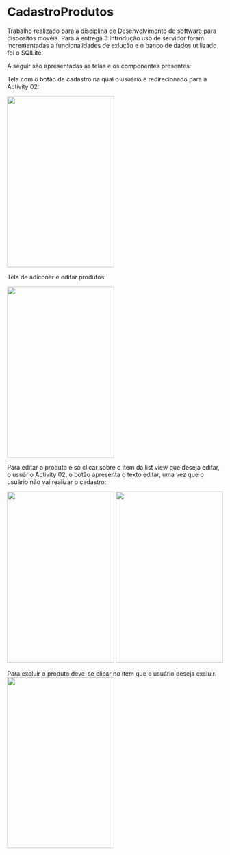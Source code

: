 # CadastroProdutos
Trabalho realizado para a disciplina de Desenvolvimento de software para dispositos movéis. 
Para a entrega 3 Introdução uso de servidor foram incrementadas a funcionalidades de exlução e o banco de dados utilizado foi o SQlLite.



A seguir são apresentadas as telas e os componentes presentes:

Tela com o botão de cadastro na qual o usuário é redirecionado para a Activity	02:

<img src="https://user-images.githubusercontent.com/28407757/143724720-810fb38c-ef23-427e-b154-558e8e6cada6.png" width="250" height="400">

Tela de adiconar e editar produtos:

<img src="https://user-images.githubusercontent.com/28407757/143724715-81bd562c-3e0a-4da8-96b5-5bacdfe30796.PNG" width="250" height="400">

Para editar o produto é só clicar sobre o item da list view que deseja editar, o usuário 	Activity	02, o botão apresenta o texto editar, uma vez que o usuário não vai realizar o cadastro:

<img src="https://user-images.githubusercontent.com/28407757/143725843-966a2dd2-4240-4dfb-b9f6-5e496a9db50a.png" width="250" height="400">

<img src="https://user-images.githubusercontent.com/28407757/143725878-c651c947-b6d9-409b-b72d-3d903afd0b5e.png" width="250" height="400">

Para excluir o produto deve-se clicar no item que o usuário deseja excluir.
<img src="https://user-images.githubusercontent.com/28407757/148709115-d786f8d2-6e90-4697-b401-951691b03042.png" width="250" height="400">


